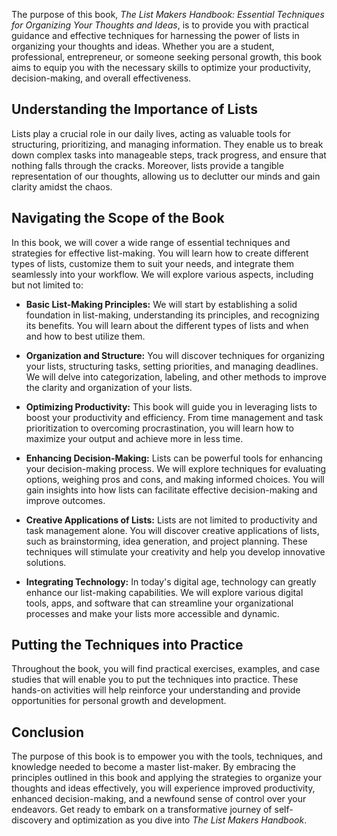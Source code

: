 
The purpose of this book, *The List Makers Handbook: Essential Techniques for Organizing Your Thoughts and Ideas*, is to provide you with practical guidance and effective techniques for harnessing the power of lists in organizing your thoughts and ideas. Whether you are a student, professional, entrepreneur, or someone seeking personal growth, this book aims to equip you with the necessary skills to optimize your productivity, decision-making, and overall effectiveness.

**Understanding the Importance of Lists**
-----------------------------------------

Lists play a crucial role in our daily lives, acting as valuable tools for structuring, prioritizing, and managing information. They enable us to break down complex tasks into manageable steps, track progress, and ensure that nothing falls through the cracks. Moreover, lists provide a tangible representation of our thoughts, allowing us to declutter our minds and gain clarity amidst the chaos.

**Navigating the Scope of the Book**
------------------------------------

In this book, we will cover a wide range of essential techniques and strategies for effective list-making. You will learn how to create different types of lists, customize them to suit your needs, and integrate them seamlessly into your workflow. We will explore various aspects, including but not limited to:

* **Basic List-Making Principles:** We will start by establishing a solid foundation in list-making, understanding its principles, and recognizing its benefits. You will learn about the different types of lists and when and how to best utilize them.

* **Organization and Structure:** You will discover techniques for organizing your lists, structuring tasks, setting priorities, and managing deadlines. We will delve into categorization, labeling, and other methods to improve the clarity and organization of your lists.

* **Optimizing Productivity:** This book will guide you in leveraging lists to boost your productivity and efficiency. From time management and task prioritization to overcoming procrastination, you will learn how to maximize your output and achieve more in less time.

* **Enhancing Decision-Making:** Lists can be powerful tools for enhancing your decision-making process. We will explore techniques for evaluating options, weighing pros and cons, and making informed choices. You will gain insights into how lists can facilitate effective decision-making and improve outcomes.

* **Creative Applications of Lists:** Lists are not limited to productivity and task management alone. You will discover creative applications of lists, such as brainstorming, idea generation, and project planning. These techniques will stimulate your creativity and help you develop innovative solutions.

* **Integrating Technology:** In today's digital age, technology can greatly enhance our list-making capabilities. We will explore various digital tools, apps, and software that can streamline your organizational processes and make your lists more accessible and dynamic.

**Putting the Techniques into Practice**
----------------------------------------

Throughout the book, you will find practical exercises, examples, and case studies that will enable you to put the techniques into practice. These hands-on activities will help reinforce your understanding and provide opportunities for personal growth and development.

**Conclusion**
--------------

The purpose of this book is to empower you with the tools, techniques, and knowledge needed to become a master list-maker. By embracing the principles outlined in this book and applying the strategies to organize your thoughts and ideas effectively, you will experience improved productivity, enhanced decision-making, and a newfound sense of control over your endeavors. Get ready to embark on a transformative journey of self-discovery and optimization as you dive into *The List Makers Handbook*.

